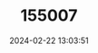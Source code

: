 ---
title: "155007"
category: "Allomycterus pilatus"
draft: false
date: 2024-02-22 13:03:51
languages:
  Maori: ["KOPUTOTARA"]
  English: ["No Common Name"]
---